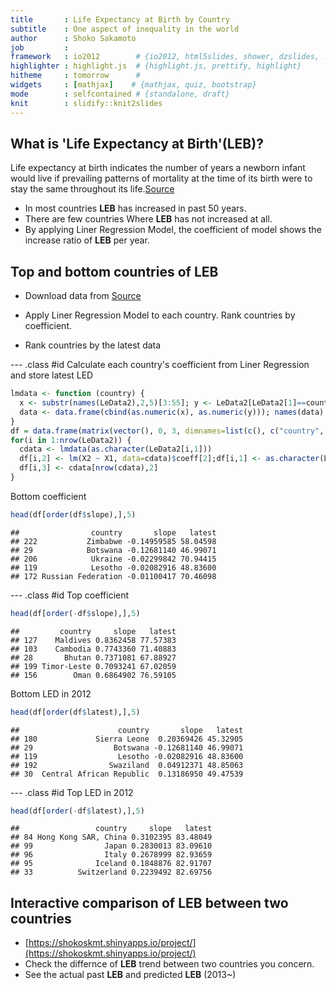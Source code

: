 ```yaml
---
title       : Life Expectancy at Birth by Country
subtitle    : One aspect of inequality in the world
author      : Shoko Sakamoto
job         : 
framework   : io2012        # {io2012, html5slides, shower, dzslides, ...}
highlighter : highlight.js  # {highlight.js, prettify, highlight}
hitheme     : tomorrow      # 
widgets     : [mathjax]    # {mathjax, quiz, bootstrap}
mode        : selfcontained # {standalone, draft}
knit        : slidify::knit2slides
---
```


## What is 'Life Expectancy at Birth'(LEB)?

Life expectancy at birth indicates the number of years a newborn infant would live if prevailing patterns of mortality at the time of its birth were to stay the same throughout its life.[Source](http://data.worldbank.org/indicator/SP.DYN.LE00.IN)

- In most countries **LEB** has increased in past 50 years.
- There are few countries Where **LEB** has not increased at all.
- By applying Liner Regression Model, the coefficient of model shows the increase ratio of **LEB** per year.

## Top and bottom countries of LEB 
- Download data from [Source](http://data.worldbank.org/indicator/SP.DYN.LE00.IN)

- Apply Liner Regression Model to each country. Rank countries by coefficient.
- Rank countries by the latest data

--- .class #id
Calculate each country's coefficient from Liner Regression and store latest LED

```r
lmdata <- function (country) {
  x <- substr(names(LeData2),2,5)[3:55]; y <- LeData2[LeData2[1]==country][3:55]
  data <- data.frame(cbind(as.numeric(x), as.numeric(y))); names(data) <- c('X1', 'X2');data
}
df = data.frame(matrix(vector(), 0, 3, dimnames=list(c(), c("country", "slope","latest"))), stringsAsFactors=F)
for(i in 1:nrow(LeData2)) {
  cdata <- lmdata(as.character(LeData2[i,1])) 
  df[i,2] <- lm(X2 ~ X1, data=cdata)$coeff[2];df[i,1] <- as.character(LeData2[i,1])
  df[i,3] <- cdata[nrow(cdata),2]
} 
```
Bottom coefficient

```r
head(df[order(df$slope),],5)
```

```
##                country       slope   latest
## 222           Zimbabwe -0.14959585 58.04598
## 29            Botswana -0.12681140 46.99071
## 206            Ukraine -0.02299842 70.94415
## 119            Lesotho -0.02082916 48.83600
## 172 Russian Federation -0.01100417 70.46098
```

--- .class #id
Top coefficient

```r
head(df[order(-df$slope),],5)
```

```
##         country     slope   latest
## 127    Maldives 0.8362458 77.57383
## 103    Cambodia 0.7743360 71.40883
## 28       Bhutan 0.7371081 67.88927
## 199 Timor-Leste 0.7093241 67.02059
## 156        Oman 0.6864902 76.59105
```
Bottom LED in 2012

```r
head(df[order(df$latest),],5)
```

```
##                      country       slope   latest
## 180             Sierra Leone  0.20369426 45.32905
## 29                  Botswana -0.12681140 46.99071
## 119                  Lesotho -0.02082916 48.83600
## 192                Swaziland  0.04912371 48.85063
## 30  Central African Republic  0.13186950 49.47539
```

--- .class #id
Top LED in 2012

```r
head(df[order(-df$latest),],5)
```

```
##                 country     slope   latest
## 84 Hong Kong SAR, China 0.3102395 83.48049
## 99                Japan 0.2830013 83.09610
## 96                Italy 0.2678999 82.93659
## 95              Iceland 0.1848876 82.91707
## 33          Switzerland 0.2239492 82.69756
```

## Interactive comparison of **LEB** between two countries 
- [https://shokoskmt.shinyapps.io/project/](https://shokoskmt.shinyapps.io/project/)
- Check the differnce of **LEB** trend between two countries you concern.
- See the actual past **LEB** and predicted **LEB** (2013~)
